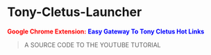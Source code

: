 # Tony-Cletus-Launcher
<strong style='color: red'>Google Chrome Extension:</strong>
<strong style='color: blue'>Easy Gateway To Tony Cletus Hot Links</strong>

<blockquote>A SOURCE CODE TO THE YOUTUBE TUTORIAL<bluockquote>
